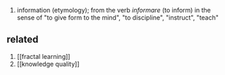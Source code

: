1. information (etymology); from the verb *informare* (to inform) in the sense of "to give form to the mind", "to discipline", "instruct", "teach"

## related
1. [[fractal learning]]
2. [[knowledge quality]]